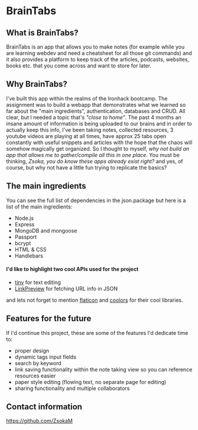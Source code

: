 # BrainTabs
## What is BrainTabs?
BrainTabs is an app that allows you to make notes (for example while you are learning webdev and need a cheatsheet for all those git commands) and it also provides a platform to keep track of the articles, podcasts, websites, books etc. that you come across and want to store for later.

## Why BrainTabs?
I've built this app within the realms of the Ironhack bootcamp. The assignment was to build a webapp that demonstrates what we learned so far about the "main ingredients", authentication, databases and CRUD. All clear, but I needed a topic that's _"close to home"_. The past 4 months an insane amount of information is being uploaded to our brains and in order to actually keep this info, I've been taking notes, collected resources, 3 youtube videos are playing at all times, have approx 25 tabs open constantly with useful snippets and articles with the hope that the chaos will somehow magically get organized.
So I thought to myself, _why not build an app that allows me to gather/compile all this in one place_. You must be thinking, _Zsoka, you do know these apps already exist right?_ and yes, of course, but why not have a little fun trying to replicate the basics?  

## The main ingredients
You can see the full list of dependencies in the json.package but here is a list of the main ingredients:
  * Node.js
  * Express
  * MongoDB and mongoose
  * Passport
  * bcrypt
  * HTML & CSS
  * Handlebars

#### I'd like to highlight two cool APIs used for the project
  * [tiny](https://www.tiny.cloud/) for text editing
  * [LinkPreview](https://www.linkpreview.net/) for fetching URL info in JSON

and lets not forget to mention [flaticon](https://www.flaticon.com/) and [coolors](https://coolors.co/) for their cool libraries. 

## Features for the future
If I'd continue this project, these are some of the features I'd dedicate time to:
- proper design
- dynamic tags input fields
- search by keyword
- link saving functionality within the note taking view so you can reference resources easier
- paper style editing (flowing text, no separate page for editing)
- sharing functionality and multiple collaborators

## Contact information
https://github.com/ZsokaM
